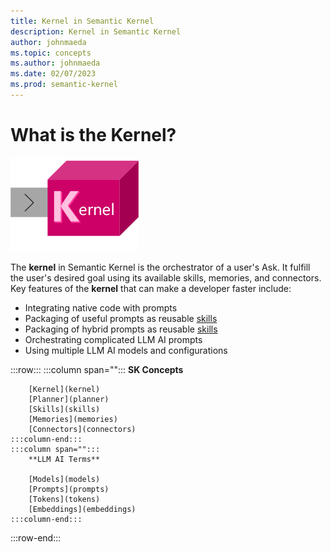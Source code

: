 ```yaml
---
title: Kernel in Semantic Kernel
description: Kernel in Semantic Kernel
author: johnmaeda
ms.topic: concepts
ms.author: johnmaeda
ms.date: 02/07/2023
ms.prod: semantic-kernel
---
```

# What is the Kernel?

![](../media/kernelsm.png)

The **kernel** in Semantic Kernel is the orchestrator of a user's Ask. It fulfill the user's desired goal using its available skills, memories, and connectors. Key features of the **kernel** that can make a developer faster include:

* Integrating native code with prompts
* Packaging of useful prompts as reusable [skills](skills)
* Packaging of hybrid prompts as reusable [skills](skills)
* Orchestrating complicated LLM AI prompts
* Using multiple LLM AI models and configurations

:::row:::
    :::column span="":::
        **SK Concepts**

        [Kernel](kernel)
        [Planner](planner)
        [Skills](skills)
        [Memories](memories)
        [Connectors](connectors) 
    :::column-end:::
    :::column span="":::
        **LLM AI Terms**

        [Models](models)
        [Prompts](prompts)
        [Tokens](tokens)
        [Embeddings](embeddings)
    :::column-end:::
:::row-end:::